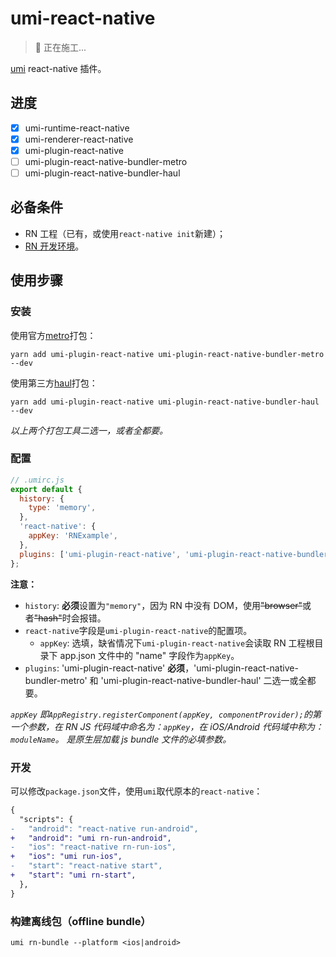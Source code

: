 # umi-react-native

> 👷 正在施工...

[umi](https://umijs.org/) react-native 插件。

## 进度

- [x] umi-runtime-react-native
- [x] umi-renderer-react-native
- [x] umi-plugin-react-native
- [ ] umi-plugin-react-native-bundler-metro
- [ ] umi-plugin-react-native-bundler-haul

## 必备条件

- RN 工程（已有，或使用`react-native init`新建）；
- [RN 开发环境](https://reactnative.dev/docs/environment-setup)。

## 使用步骤

### 安装

使用官方[metro](https://facebook.github.io/metro/)打包：

```npm
yarn add umi-plugin-react-native umi-plugin-react-native-bundler-metro  --dev
```

使用第三方[haul](https://github.com/callstack/haul)打包：

```npm
yarn add umi-plugin-react-native umi-plugin-react-native-bundler-haul  --dev
```

_以上两个打包工具二选一，或者全都要。_

### 配置

```javascript
// .umirc.js
export default {
  history: {
    type: 'memory',
  },
  'react-native': {
    appKey: 'RNExample',
  },
  plugins: ['umi-plugin-react-native', 'umi-plugin-react-native-bundler-metro', 'umi-plugin-react-native-bundler-haul'],
};
```

**注意：**

- `history`: **必须**设置为`"memory"`，因为 RN 中没有 DOM，使用<s>"browser"</s>或者<s>"hash"</s>时会报错。
- `react-native`字段是`umi-plugin-react-native`的配置项。
  - `appKey`: 选填，缺省情况下`umi-plugin-react-native`会读取 RN 工程根目录下 app.json 文件中的 "name" 字段作为`appKey`。
- `plugins`: 'umi-plugin-react-native' **必须**，'umi-plugin-react-native-bundler-metro' 和 'umi-plugin-react-native-bundler-haul' 二选一或全都要。

_`appKey` 即`AppRegistry.registerComponent(appKey, componentProvider);`的第一个参数，在 RN JS 代码域中命名为：`appKey`，在 iOS/Android 代码域中称为：`moduleName`。 是原生层加载 js bundle 文件的必填参数。_

### 开发

可以修改`package.json`文件，使用`umi`取代原本的`react-native`：

```diff
{
  "scripts": {
-   "android": "react-native run-android",
+   "android": "umi rn-run-android",
-   "ios": "react-native rn-run-ios",
+   "ios": "umi run-ios",
-   "start": "react-native start",
+   "start": "umi rn-start",
  },
}
```

### 构建离线包（offline bundle）

```shell
umi rn-bundle --platform <ios|android>
```
